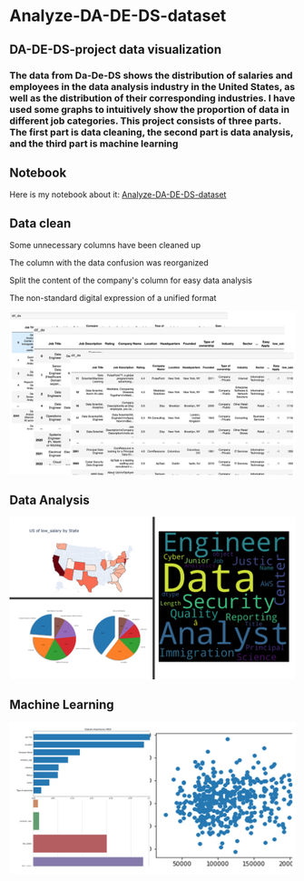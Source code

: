 # Analyze-DA-DE-DS-dataset
## DA-DE-DS-project data visualization
### The data from Da-De-DS shows the distribution of salaries and employees in the data analysis industry in the United States, as well as the distribution of their corresponding industries. I have used some graphs to intuitively show the proportion of data in different job categories. This project consists of three parts. The first part is data cleaning, the second part is data analysis, and the third part is machine learning
## Notebook
Here is my notebook about it: [Analyze-DA-DE-DS-dataset](https://github.com/Loganlanisme/Analyze-DA-DE-DS-dataset/blob/main/NoteBook/Analyze-DA-DE-DS-dataset.ipynb) 
## Data clean
Some unnecessary columns have been cleaned up

The column with the data confusion was reorganized

Split the content of the company's column for easy data analysis

The non-standard digital expression of a unified format

![contents](https://github.com/Loganlanisme/Analyze-DA-DE-DS-dataset/blob/main/image/data_clean.png)
## Data Analysis

![contents](https://github.com/Loganlanisme/Analyze-DA-DE-DS-dataset/blob/main/image/Analysis.png)
## Machine Learning
![contents](https://github.com/Loganlanisme/Analyze-DA-DE-DS-dataset/blob/main/image/machine%20learning.png)

